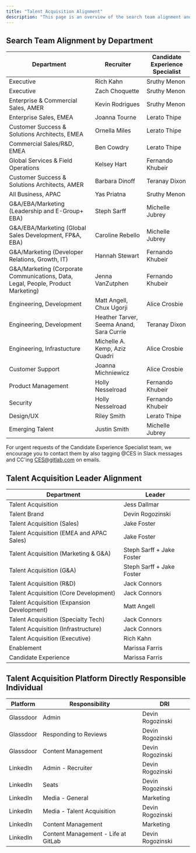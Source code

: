 ```yaml
---
title: "Talent Acquisition Alignment"
description: "This page is an overview of the search team alignment and the talent acquisition platform directly responsible individual in talent acquisition operations and talent brand."
---
```


## Search Team Alignment by Department

| Department                    | Recruiter   | Candidate Experience Specialist    |
|--------------------------|-----------------|-------------------------------------|
| Executive          | Rich Kahn    | Sruthy Menon  |
| Executive          | Zach Choquette   | Sruthy Menon  |
| Enterprise & Commercial Sales, AMER | Kevin Rodrigues |Sruthy Menon |
| Enterprise Sales, EMEA | Joanna Tourne | Lerato Thipe |
| Customer Success & Solutions Architects, EMEA | Ornella Miles | Lerato Thipe |
| Commercial Sales/R&D, EMEA | Ben Cowdry | Lerato Thipe |
| Global Services & Field Operations | Kelsey Hart  | Fernando Khubeir |
| Customer Success & Solutions Architects, AMER | Barbara Dinoff |  Teranay Dixon |
| All Business, APAC | Yas Priatna  | Sruthy Menon |
| G&A/EBA/Marketing (Leadership and E-Group+ EBA) | Steph Sarff | Michelle Jubrey |
| G&A/EBA/Marketing (Global Sales Development, FP&A, EBA) | Caroline Rebello |  Michelle Jubrey |
| G&A/Marketing (Developer Relations, Growth, IT) | Hannah Stewart  | Fernando Khubeir |
| G&A/Marketing (Corporate Communications, Data, Legal, People, Product Marketing) | Jenna VanZutphen  | Fernando Khubeir |
| Engineering, Development | Matt Angell, Chux Ugorji | Alice Crosbie |
| Engineering, Development | Heather Tarver, Seema Anand, Sara Currie | Teranay Dixon |
| Engineering, Infrastucture   | Michelle A. Kemp, Aziz Quadri | Alice Crosbie  |
| Customer Support | Joanna Michniewicz  |  Alice Crosbie |
| Product Management | Holly Nesselroad | Fernando Khubeir |
| Security | Holly Nesselroad | Fernando Khubeir |
| Design/UX  | Riley Smith | Lerato Thipe  |
| Emerging Talent  | Justin Smith | Michelle Jubrey  |

For urgent requests of the Candidate Experience Specialist team, we encourage you to contact them by also tagging @CES in Slack messages and CC'ing CES@gitlab.com on emails.

## Talent Acquisition Leader Alignment

| Department                    | Leader      |
|--------------------------|-----------------|
| Talent Acquisition         | Jess Dallmar |
| Talent Brand | Devin Rogozinski |
| Talent Acquisition (Sales) | Jake Foster|
| Talent Acquisition (EMEA and APAC Sales) | Jake Foster |
| Talent Acquisition (Marketing & G&A) | Steph Sarff + Jake Foster |
| Talent Acquisition (G&A) | Steph Sarff + Jake Foster |
| Talent Acquisition (R&D) | Jack Connors |
| Talent Acquisition (Core Development) | Jack Connors |
| Talent Acquisition (Expansion Development) | Matt Angell |
| Talent Acquisition (Specialty Tech) | Jack Connors|
| Talent Acquisition (Infrastructure) | Jack Connors |
| Talent Acquisition (Executive) | Rich Kahn |
| Enablement | Marissa Farris |
| Candidate Experience | Marissa Farris |

## Talent Acquisition Platform Directly Responsible Individual

| Platform                    | Responsibility        | DRI     |
|--------------------------|-----------------|-----------------|
| Glassdoor | Admin  | Devin Rogozinski |
| Glassdoor | Responding to Reviews  | Devin Rogozinski |
| Glassdoor | Content Management | Devin Rogozinski |
| LinkedIn | Admin - Recruiter  | Devin Rogozinski |
| LinkedIn | Seats | Devin Rogozinski |
| LinkedIn | Media - General | Marketing |
| LinkedIn | Media - Talent Acquisition | Devin Rogozinski |
| LinkedIn | Content Management | Marketing |
| LinkedIn | Content Management - Life at GitLab | Devin Rogozinski |
